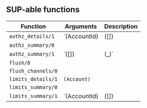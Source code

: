 ## SUP-able functions

| Function | Arguments | Description |
| -------- | --------- | ----------- |
| `authz_details/1` | `(AccountId) | ([]) | (_)` | |
| `authz_summary/0` |  | |
| `authz_summary/1` | `([]) | (_)` | |
| `flush/0` |  | |
| `flush_channels/0` |  | |
| `limits_details/1` | `(Account)` | |
| `limits_summary/0` |  | |
| `limits_summary/1` | `(AccountId) | ([]) | (_)` | |
